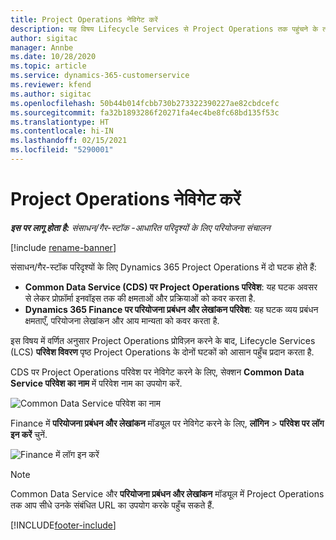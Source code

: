 ```yaml
---
title: Project Operations नेविगेट करें
description: यह विषय Lifecycle Services से Project Operations तक पहुंचने के तरीके के बारे में जानकारी प्रदान करता है.
author: sigitac
manager: Annbe
ms.date: 10/28/2020
ms.topic: article
ms.service: dynamics-365-customerservice
ms.reviewer: kfend
ms.author: sigitac
ms.openlocfilehash: 50b44b014fcbb730b273322390227ae82cbdcefc
ms.sourcegitcommit: fa32b1893286f20271fa4ec4be8fc68bd135f53c
ms.translationtype: HT
ms.contentlocale: hi-IN
ms.lasthandoff: 02/15/2021
ms.locfileid: "5290001"
---
```

# <a name="navigate-project-operations"></a>Project Operations नेविगेट करें

_**इस पर लागू होता है:** संसाधन/गैर-स्टॉक -आधारित परिदृश्यों के लिए परियोजना संचालन_

[!include [rename-banner](~/includes/cc-data-platform-banner.md)]

संसाधन/गैर-स्टॉक परिदृश्यों के लिए Dynamics 365 Project Operations में दो घटक होते हैं: 

 - **Common Data Service (CDS) पर Project Operations परिवेश**: यह घटक अवसर से लेकर प्रोफ़ॉर्मा इनवॉइस तक की क्षमताओं और प्रक्रियाओं को कवर करता है. 
 - **Dynamics 365 Finance पर परियोजना प्रबंधन और लेखांकन परिवेश**: यह घटक व्यय प्रबंधन क्षमताएँ, परियोजना लेखांकन और आय मान्यता को कवर करता है. 

इस विषय में वर्णित अनुसार Project Operations प्रोविज़न करने के बाद, Lifecycle Services (LCS) **परिवेश विवरण** पृष्ठ Project Operations के दोनों घटकों को आसान पहुँच प्रदान करता है.  

CDS पर Project Operations परिवेश पर नेविगेट करने के लिए, सेक्शन **Common Data Service परिवेश का नाम** में परिवेश नाम का उपयोग करें. 

  ![Common Data Service परिवेश का नाम](./media/environment-name.PNG)

Finance में **परियोजना प्रबंधन और लेखांकन** मॉड्यूल पर नेविगेट करने के लिए, **लॉगिन** > **परिवेश पर लॉग इन करें** चुनें.  

   ![Finance में लॉग इन करें](./media/environment-login.PNG)

> [!NOTE]
> Common Data Service और **परियोजना प्रबंधन और लेखांकन** मॉड्यूल में Project Operations तक आप सीधे उनके संबंधित URL का उपयोग करके पहुँच सकते हैं. 


[!INCLUDE[footer-include](../includes/footer-banner.md)]